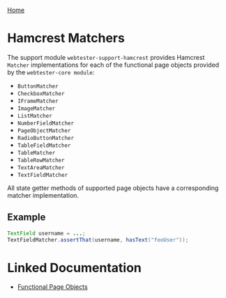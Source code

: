 [Home](../README.md)

# Hamcrest Matchers
The support module `webtester-support-hamcrest` provides Hamcrest `Matcher` implementations for each of the functional
page objects provided by the `webtester-core module`:

- `ButtonMatcher`
- `CheckboxMatcher`
- `IFrameMatcher`
- `ImageMatcher`
- `ListMatcher`
- `NumberFieldMatcher`
- `PageObjectMatcher`
- `RadioButtonMatcher`
- `TableFieldMatcher`
- `TableMatcher`
- `TableRowMatcher`
- `TextAreaMatcher`
- `TextFieldMatcher`

All state getter methods of supported page objects have a corresponding matcher implementation.

## Example
```java
TextField username = ...;
TextFieldMatcher.assertThat(username, hasText("fooUser"));
```

# Linked Documentation

- [Functional Page Objects](page-object-functional.md)
